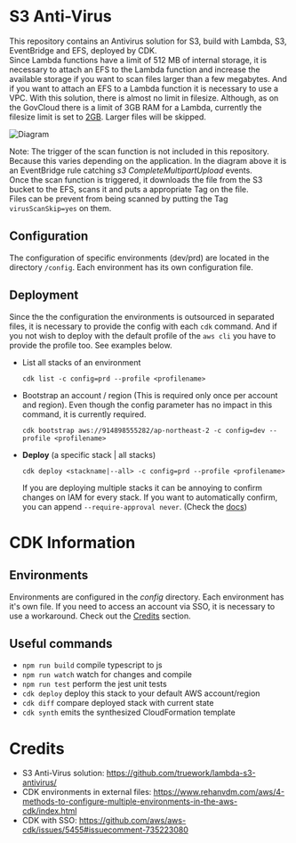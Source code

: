 # S3 Anti-Virus

This repository contains an Antivirus solution for S3, build with Lambda, S3, EventBridge and EFS, deployed by CDK.\
Since Lambda functions have a limit of 512 MB of internal storage, it is necessary to attach an EFS to the Lambda function and increase the available storage if you want to scan files larger than a few megabytes. And if you want to attach an EFS to a Lambda function it is necessary to use a VPC. With this solution, there is almost no limit in filesize. Although, as on the GovCloud there is a limit of 3GB RAM for a Lambda, currently the filesize limit is set to [2GB](https://github.com/cloudxsgmbh/s3antivirus/blob/d17a04ee3b0b87b85c790695e91d1dd2deb17947/lib/av-config.ts#L5). Larger files will be skipped.

![Diagram](https://github.com/cloudxsgmbh/s3antivirus/raw/main/img/diagram.png)

Note: The trigger of the scan function is not included in this repository. Because this varies depending on the application. In the diagram above it is an EventBridge rule catching _s3 CompleteMultipartUpload_ events.\
Once the scan function is triggered, it downloads the file from the S3 bucket to the EFS, scans it and puts a appropriate Tag on the file.\
Files can be prevent from being scanned by putting the Tag `virusScanSkip=yes` on them.

## Configuration

The configuration of specific environments (dev/prd) are located in the directory `/config`. Each environment has its own configuration file.

## Deployment

Since the the configuration the environments is outsourced in separated files, it is necessary to provide the config with each `cdk` command. And if you not wish to deploy with the default profile of the `aws cli` you have to provide the profile too. See examples below.

- List all stacks of an environment

  ```
  cdk list -c config=prd --profile <profilename>
  ```

- Bootstrap an account / region (This is required only once per account and region). Even though the config parameter has no impact in this command, it is currently required.
  ```
  cdk bootstrap aws://914898555282/ap-northeast-2 -c config=dev --profile <profilename>
  ```
- **Deploy** (a specific stack | all stacks)
  ```
  cdk deploy <stackname|--all> -c config=prd --profile <profilename>
  ```
  If you are deploying multiple stacks it can be annoying to confirm changes on IAM for every stack. If you want to automatically confirm, you can append `--require-approval never`. (Check the [docs](https://docs.aws.amazon.com/cdk/latest/guide/cli.html#cli-security))

# CDK Information

## Environments

Environments are configured in the _config_ directory. Each environment has it's own file. If you need to access an account via SSO, it is necessary to use a workaround. Check out the [Credits](#Credits) section.

## Useful commands

- `npm run build` compile typescript to js
- `npm run watch` watch for changes and compile
- `npm run test` perform the jest unit tests
- `cdk deploy` deploy this stack to your default AWS account/region
- `cdk diff` compare deployed stack with current state
- `cdk synth` emits the synthesized CloudFormation template

# Credits

- S3 Anti-Virus solution: https://github.com/truework/lambda-s3-antivirus/
- CDK environments in external files: https://www.rehanvdm.com/aws/4-methods-to-configure-multiple-environments-in-the-aws-cdk/index.html
- CDK with SSO: https://github.com/aws/aws-cdk/issues/5455#issuecomment-735223080
